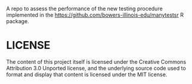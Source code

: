 A repo to assess the performance of the new testing procedure implemented in the <https://github.com/bowers-illinois-edu/manytestsr> R package.


# LICENSE

The content of this project itself is licensed under the Creative Commons
Attribution 3.0 Unported license, and the underlying source code used to format
and display that content is licensed under the MIT license.
